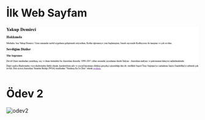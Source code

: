# İlk Web Sayfam
<!-- Ödev-1  -->
![odev1](img.png)


# Ödev 2

![odev2](https://user-images.githubusercontent.com/26644949/139921140-a69e66ca-ced7-4763-b3db-dc06f044a87f.png)


